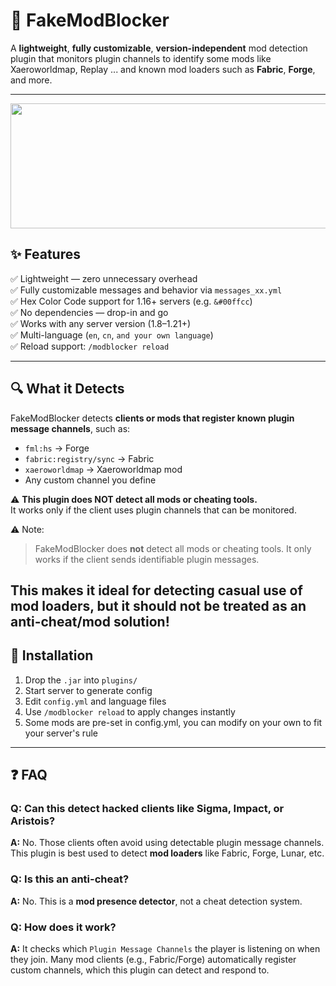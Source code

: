 # 🧩 FakeModBlocker

A **lightweight**, **fully customizable**, **version-independent** mod detection plugin that monitors plugin channels to identify some mods like Xaeroworldmap, Replay ... and known mod loaders such as **Fabric**, **Forge**, and more.

---

<img src="https://vip.123pan.cn/1822176294/20448334" width="728" height="200"  alt=""/>

## ✨ Features

✅ Lightweight — zero unnecessary overhead  
✅ Fully customizable messages and behavior via `messages_xx.yml`  
✅ Hex Color Code support for 1.16+ servers (e.g. `&#00ffcc`)  
✅ No dependencies — drop-in and go  
✅ Works with any server version (1.8–1.21+)  
✅ Multi-language (`en`, `cn`, `and your own language`)  
✅ Reload support: `/modblocker reload`

---

## 🔍 What it Detects

FakeModBlocker detects **clients or mods that register known plugin message channels**, such as:

- `fml:hs` → Forge
- `fabric:registry/sync` → Fabric
- `xaeroworldmap` → Xaeroworldmap mod
- Any custom channel you define

⚠️ **This plugin does NOT detect all mods or cheating tools.**  
It works only if the client uses plugin channels that can be monitored.

⚠️ Note:
> FakeModBlocker does **not** detect all mods or cheating tools. It only works if the client sends identifiable plugin messages.

This makes it ideal for detecting casual use of mod loaders, but it should **not be treated as an anti-cheat/mod solution!**
---

## 📂 Installation

1. Drop the `.jar` into `plugins/`
2. Start server to generate config
3. Edit `config.yml` and language files
4. Use `/modblocker reload` to apply changes instantly
5. Some mods are pre-set in config.yml, you can modify on your own to fit your server's rule

---

## ❓ FAQ

### Q: Can this detect hacked clients like Sigma, Impact, or Aristois?
**A:** No. Those clients often avoid using detectable plugin message channels. This plugin is best used to detect **mod loaders** like Fabric, Forge, Lunar, etc.

### Q: Is this an anti-cheat?
**A:** No. This is a **mod presence detector**, not a cheat detection system.

### Q: How does it work?
**A:** It checks which `Plugin Message Channels` the player is listening on when they join. Many mod clients (e.g., Fabric/Forge) automatically register custom channels, which this plugin can detect and respond to.
